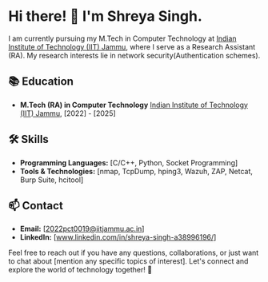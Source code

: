 # Hi there! 👋 I'm Shreya Singh.

I am currently pursuing my M.Tech in Computer Technology at [Indian Institute of Technology (IIT) Jammu](http://iitjammu.ac.in/), where I serve as a Research Assistant (RA). My research interests lie in network security(Authentication schemes).
## 📚 Education

- **M.Tech (RA) in Computer Technology**
  [Indian Institute of Technology (IIT) Jammu](http://iitjammu.ac.in/), [2022] - [2025]


## 🛠️ Skills

- **Programming Languages:** [C/C++, Python, Socket Programming]
- **Tools & Technologies:** [nmap, TcpDump, hping3, Wazuh, ZAP, Netcat, Burp Suite, hcitool]


## 📫 Contact

- **Email:** [2022pct0019@iitjammu.ac.in]
- **LinkedIn:** [www.linkedin.com/in/shreya-singh-a38996196/]



Feel free to reach out if you have any questions, collaborations, or just want to chat about [mention any specific topics of interest]. Let's connect and explore the world of technology together! 🚀

